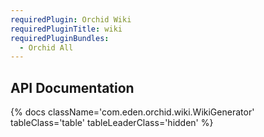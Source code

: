 ```yaml
---
requiredPlugin: Orchid Wiki
requiredPluginTitle: wiki
requiredPluginBundles:
  - Orchid All
---
```


## API Documentation

{% docs className='com.eden.orchid.wiki.WikiGenerator' tableClass='table' tableLeaderClass='hidden' %}
